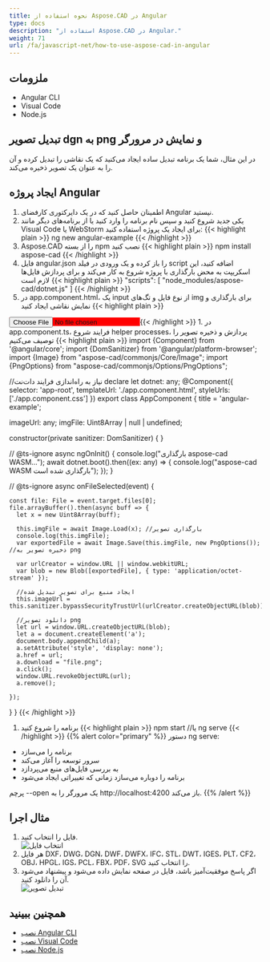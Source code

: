 ```yaml
---
title: نحوه استفاده از Aspose.CAD در Angular
type: docs
description: "استفاده از Aspose.CAD در Angular."
weight: 71
url: /fa/javascript-net/how-to-use-aspose-cad-in-angular
---
```


## ملزومات
- Angular CLI
- Visual Code
- Node.js

## تبدیل تصویر dgn به png و نمایش در مرورگر

در این مثال، شما یک برنامه تبدیل ساده ایجاد می‌کنید که یک نقاشی را تبدیل کرده و آن را به عنوان یک تصویر ذخیره می‌کند.

## ایجاد پروژه Angular

1. اطمینان حاصل کنید که در یک دایرکتوری کارفضای Angular نیستید.
1. یکی جدید شروع کنید و سپس نام برنامه را وارد کنید یا از برنامه‌های دیگر مانند Visual Code یا WebStorm برای ایجاد یک پروژه استفاده کنید:
{{< highlight plain >}}
ng new angular-example
{{< /highlight >}}
1. Aspose.CAD را از بسته npm نصب کنید
{{< highlight plain >}}
npm install aspose-cad
{{< /highlight >}}
1. فایل angular.json را باز کرده و یک ورودی در فیلد script اضافه کنید، این اسکریپت به محض بارگذاری با پروژه شروع به کار می‌کند و برای پردازش فایل‌ها لازم است
{{< highlight plain >}}
"scripts": [
  "node_modules/aspose-cad/dotnet.js"
]
{{< /highlight >}}
1. در app.component.html، یک input از نوع فایل و تگ‌های img برای بارگذاری و نمایش نقاشی ایجاد کنید
{{< highlight plain >}}
<span style="background-color: red">
    <input type="file" class="file-upload" (change)="onFileSelected($event)" />
    <img alt="" id="image" [src]="imageUrl" />
</span>
{{< /highlight >}}
1. در app.component.ts، فرایند شروع helper processes، پردازش و ذخیره تصویر را توصیف می‌کنیم
{{< highlight plain >}}
import {Component} from '@angular/core';
import {DomSanitizer} from '@angular/platform-browser';
import {Image} from "aspose-cad/commonjs/Core/Image";
import {PngOptions} from "aspose-cad/commonjs/Options/PngOptions";

//نیاز به راه‌اندازی فرایند دات‌نت
declare let dotnet: any;
@Component({
  selector: 'app-root',
  templateUrl: './app.component.html',
  styleUrls: ['./app.component.css']
})
export class AppComponent {
  title = 'angular-example';

  imageUrl: any;
  imgFile: Uint8Array | null | undefined;

  constructor(private sanitizer: DomSanitizer) {
  }

  // @ts-ignore
  async ngOnInit() {
    console.log("بارگذاری aspose-cad WASM...");
    await dotnet.boot().then((ex: any) => {
      console.log("aspose-cad WASM بارگذاری شده است");
    });
  }

  // @ts-ignore
  async onFileSelected(event) {

    const file: File = event.target.files[0];
    file.arrayBuffer().then(async buff => {
      let x = new Uint8Array(buff);
      
      this.imgFile = await Image.Load(x); //بارگذاری تصویر
      console.log(this.imgFile);
      var exportedFile = await Image.Save(this.imgFile, new PngOptions()); //ذخیره تصویر به png

      var urlCreator = window.URL || window.webkitURL;
      var blob = new Blob([exportedFile], { type: 'application/octet-stream' });
      
      //ایجاد منبع برای تصویر تبدیل شده
      this.imageUrl = this.sanitizer.bypassSecurityTrustUrl(urlCreator.createObjectURL(blob));

      //دانلود تصویر png
      let url = window.URL.createObjectURL(blob);
      let a = document.createElement('a');
      document.body.appendChild(a);
      a.setAttribute('style', 'display: none');
      a.href = url;
      a.download = "file.png";
      a.click();
      window.URL.revokeObjectURL(url);
      a.remove();

    });
  }
}
{{< /highlight >}}
1. برنامه را شروع کنید
{{< highlight plain >}}
npm start
//یا
ng serve
{{< /highlight >}}
{{% alert color="primary" %}} 
دستور ng serve:

- برنامه را می‌سازد
- سرور توسعه را آغاز می‌کند
- به بررسی فایل‌های منبع می‌پردازد
- برنامه را دوباره می‌سازد زمانی که تغییراتی ایجاد می‌شود

پرچم --open یک مرورگر را به http://localhost:4200 باز می‌کند.
{{% /alert %}}

## مثال اجرا

1. فایل را انتخاب کنید.<br>
![انتخاب فایل](/_assets/javascript-net/angular/choose-file.png)<br>
1. هر فایل DXF، DWG، DGN، DWF، DWFX، IFC، STL، DWT، IGES، PLT، CF2، OBJ، HPGL، IGS، PCL، FBX، PDF، SVG را انتخاب کنید.
1. اگر پاسخ موفقیت‌آمیز باشد، فایل در صفحه نمایش داده می‌شود و پیشنهاد می‌شود آن را دانلود کنید.<br>
![تبدیل تصویر](/_assets/javascript-net/angular/convert-image.png)<br>

## همچنین ببینید

- [نصب Angular CLI](https://angular.io/guide/setup-local/)
- [نصب Visual Code](https://code.visualstudio.com/)
- [نصب Node.js](https://nodejs.org/en/)
